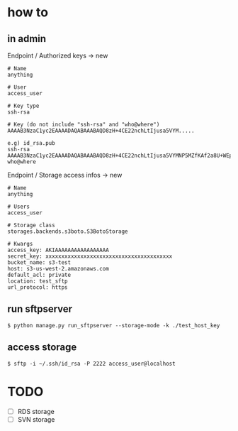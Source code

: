 
# how to

## in admin
Endpoint / Authorized keys -> new

    # Name
    anything

    # User
    access_user

    # Key type
    ssh-rsa

    # Key (do not include "ssh-rsa" and "who@where")
    AAAAB3NzaC1yc2EAAAADAQABAAABAQD8zH+4CE22nchLtIjusa5VYM.....

    e.g) id_rsa.pub
    ssh-rsa AAAAB3NzaC1yc2EAAAADAQABAAABAQD8zH+4CE22nchLtIjusa5VYMNP5MZfKAf2a8U+WEp8bw/jBoQJb9AFT3/XOUYk6SLsvGafqtmTLvdDt3Oxj/6BTvlLhyMKIKxjm6HfgaLRkrrbzCK35ZMhs1Lcbmh+gJiPSOv4/fABBkp2h6ubf/TGaTKrIYSEApSuFEce2vhPAbrzLFKt2Q6BxsxAERoSsdgN2EgMBXAYb1o7wd/gYli4aoPuJrknanLuTrJSi12I35VuNyPWfv/RMj0IDKNzkYboz0XqVdCpYiaUJNaRj/aU+87cXtTXh7/KN5EWfYcmuuK9TQIFhgPS7VIo8cP8e6vxj/i6JLMiTuIKqLh0exwx who@where




Endpoint / Storage access infos -> new

    # Name
    anything

    # Users
    access_user

    # Storage class
    storages.backends.s3boto.S3BotoStorage

    # Kwargs
    access_key: AKIAAAAAAAAAAAAAAAAA
    secret_key: xxxxxxxxxxxxxxxxxxxxxxxxxxxxxxxxxxxxxxxx
    bucket_name: s3-test
    host: s3-us-west-2.amazonaws.com
    default_acl: private
    location: test_sftp
    url_protocol: https


## run sftpserver
`$ python manage.py run_sftpserver --storage-mode -k ./test_host_key`

## access storage
`$ sftp -i ~/.ssh/id_rsa -P 2222 access_user@localhost`

# TODO
- [ ] RDS storage
- [ ] SVN storage
